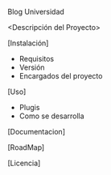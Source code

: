 Blog Universidad

<Descripción del Proyecto>

[Instalación]
- Requisitos
- Versión
- Encargados del proyecto

[Uso]
- Plugis
- Como se desarrolla

[Documentacion]



[RoadMap]


[Licencia]
